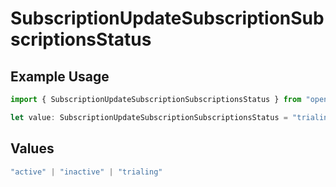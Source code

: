 # SubscriptionUpdateSubscriptionSubscriptionsStatus

## Example Usage

```typescript
import { SubscriptionUpdateSubscriptionSubscriptionsStatus } from "open-billing/models/operations";

let value: SubscriptionUpdateSubscriptionSubscriptionsStatus = "trialing";
```

## Values

```typescript
"active" | "inactive" | "trialing"
```